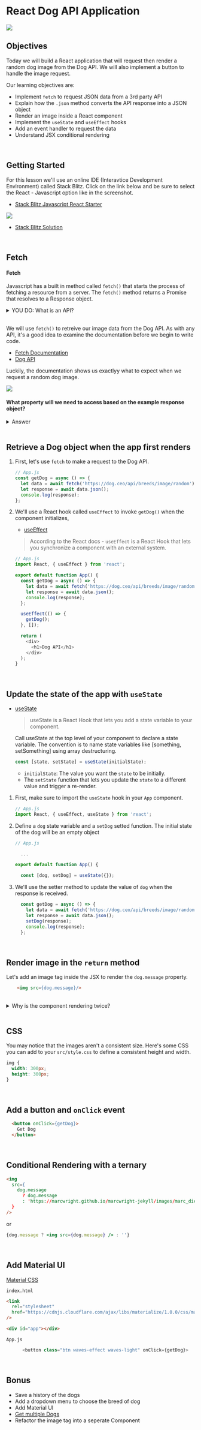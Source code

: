 # React Dog API Application

![](./assets/dog-api.png)


## Objectives

Today we will build a React application that will request then render a random dog image from the Dog API. We will also implement a button to handle the image request.

Our learning objectives are:

- Implement `fetch` to request JSON data from a 3rd party API
- Explain how the `.json` method converts the API response into a JSON object
- Render an image inside a React component
- Implement the `useState` and `useEffect` hooks
- Add an event handler to request the data
- Understand JSX conditional rendering

<br>

## Getting Started

For this lesson we'll use an online IDE (Interavtice Development Environment) called Stack Blitz. Click on the link below and be sure to select the React - Javascript option like in the screenshot.

- [Stack Blitz Javascript React Starter](https://stackblitz.com/?starters=frontend)

![](./assets/stack-blitz.png)


- [Stack Blitz Solution](https://stackblitz.com/edit/stackblitz-starters-db21hz?description=A%20create-react-app%20project%20based%20on%20react%20and%20react-dom&file=README.md&file=md!README.md,src%2FApp.js,src%2Fstyle.css&title=React%20Starter)

<br>

## Fetch

#### Fetch
Javascript has a built in method called `fetch()` that starts the process of fetching a resource from a server. The `fetch()` method returns a Promise that resolves to a Response object.



<details>
  <summary>YOU DO: What is an API?</summary>

  > API is an abbreviation for Application Programming Interface. An API is a way for two or more computer programs to communicate with each other. 
  </details>


<br/>

We will use `fetch()` to retreive our image data from the Dog API. As with any API, it's a good idea to examine the documentation before we begin to write code.

- [Fetch Documentation](https://developer.mozilla.org/en-US/docs/Web/API/Fetch_API/Using_Fetch)
- [Dog API](https://dog.ceo/dog-api/)

Luckily, the documentation shows us exactlyy what to expect when we request a random dog image.

  ![](./assets/dog-api-fetch.png)

#### What property will we need to access based on the example response object?

<details>
  <summary>Answer</summary>

  `response.message`

</details>


<br>

## Retrieve a Dog object when the app first renders

1. First, let's use `fetch` to make a request to the Dog API.

    ```js
    // App.js
    const getDog = async () => {
      let data = await fetch('https://dog.ceo/api/breeds/image/random');
      let response = await data.json();
      console.log(response);
    };
    ```

1. We'll use a React hook called `useEffect` to invoke `getDog()` when the component initializes,

    - [useEffect](https://react.dev/reference/react/useEffect)

   > According to the React docs - `useEffect` is a React Hook that lets you synchronize a component with an external system.

    ```js
    // App.js 
    import React, { useEffect } from 'react';

    export default function App() {
      const getDog = async () => {
        let data = await fetch('https://dog.ceo/api/breeds/image/random');
        let response = await data.json();
        console.log(response);
      };

      useEffect(() => {
        getDog();
      }, []);

      return (
        <div>
          <h1>Dog API</h1>
        </div>
      );
    }
    ```


<br>

## Update the state of the app with `useState`

- [useState](https://react.dev/reference/react/useState)

  > useState is a React Hook that lets you add a state variable to your component.

  Call useState at the top level of your component to declare a state variable. The convention is to name state variables like [something, setSomething] using array destructuring.

  ```js
  const [state, setState] = useState(initialState);
  ```

    -  `initialState`: The value you want the `state` to be initially.
    - The `setState` function that lets you update the `state` to a different value and trigger a re-render.


1. First, make sure to import the `useState` hook in your `App` component.

    ```js
    // App.js
    import React, { useEffect, useState } from 'react';
    ```

1. Define a `dog` state variable and a `setDog` setted function. The initial state of the dog will be an empty object

    ```js
    // App.js

      ...

    export default function App() {

      const [dog, setDog] = useState({});
    ```

1. We'll use the setter method to update the value of `dog` when the response is received.

    ```js
      const getDog = async () => {
        let data = await fetch('https://dog.ceo/api/breeds/image/random');
        let response = await data.json();
        setDog(response);
        console.log(response);
      };    
    ```


<br>

## Render image in the `return` method

Let's add an image tag inside the JSX to render the `dog.message` property.

```html
    <img src={dog.message}/>
```

<br />

<details>

  <summary>Why is the component rendering twice?</summary>

  #### React.Strict mode is on

  > StrictMode renders components twice (on dev but not production) in order to detect any problems with your code and warn you about them (which can be quite useful).


  To turn off this behavior, go into `index.js` and update the `root.render` method like so:

  ```js
  root.render(
    <>
      <App />
    </>
  ); 
  ```
</details>

<br>

## CSS

You may notice that the images aren't a consistent size. Here's some CSS you can add to your `src/style.css` to define a consistent height and width.

```css
img {
  width: 300px;
  height: 300px;
}
```


<br>


## Add a button and `onClick` event

  ```html
    <button onClick={getDog}>
      Get Dog
    </button>
  ```


<br>


## Conditional Rendering with a ternary

```html
<img
  src={
    dog.message
      ? dog.message
      : 'https://marcwright.github.io/marcwright-jekyll/images/marc_diesel.jpg'
  }
/>
```

or

```jsx
{dog.message ? <img src={dog.message} /> : ''}
```


<br>


## Add Material UI

[Material CSS](https://materializecss.com/)

`index.html`

```html
<link
  rel="stylesheet"
  href="https://cdnjs.cloudflare.com/ajax/libs/materialize/1.0.0/css/materialize.min.css"
/>

<div id="app"></div>
```

`App.js`

```js
      <button class="btn waves-effect waves-light" onClick={getDog}>
```


<br>

## Bonus

- Save a history of the dogs
- Add a dropdown menu to choose the breed of dog
- Add Material UI
- [Get multiple Dogs](https://dog.ceo/api/breeds/image/random/3)
- Refactor the image tag into a seperate Component
